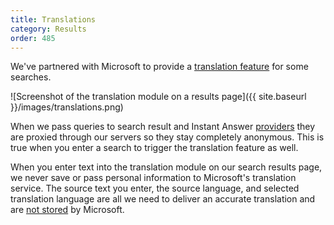 ```yaml
---
title: Translations
category: Results
order: 485
---
```


We've partnered with Microsoft to provide a [translation feature][translation-feature] for some searches.

![Screenshot of the translation module on a results page]({{ site.baseurl }}/images/translations.png)

When we pass queries to search result and Instant Answer <a href="{{ site.baseurl}}/results/sources/">providers</a> they are proxied through our servers so they stay completely anonymous. This is true when you enter a search to trigger the translation feature as well.

When you enter text into the translation module on our search results page, we never save or pass personal information to Microsoft's translation service. The source text you enter, the source language, and selected translation language are all we need to deliver an accurate translation and are [not stored][no-trace] by Microsoft.

[translation-feature]: https://duckduckgo.com/?q=translate&ia=web
[no-trace]: https://www.microsoft.com/translator/business/notrace/#no-trace
